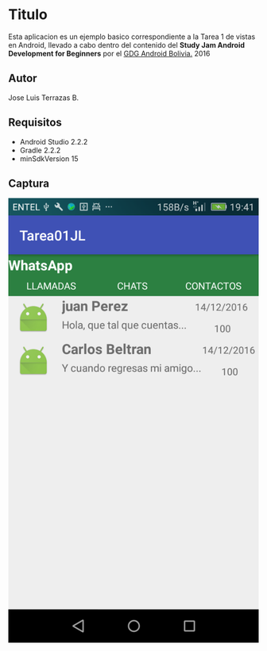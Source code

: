 Titulo
=======
Esta aplicacion es un ejemplo basico  correspondiente a la Tarea 1 de vistas en Android, llevado a cabo dentro del contenido del **Study Jam Android Development for Beginners** por el [GDG Android Bolivia.](http://www.gdg.androidbolivia.com/) 2016

Autor
----
Jose Luis Terrazas B.

Requisitos
----
* Android Studio 2.2.2
* Gradle 2.2.2
* minSdkVersion 15

Captura
---

<div aling="center">
    <center>
        <img src="/img/WhatsappJL01.png" whith="300">
    </center>
</div>

